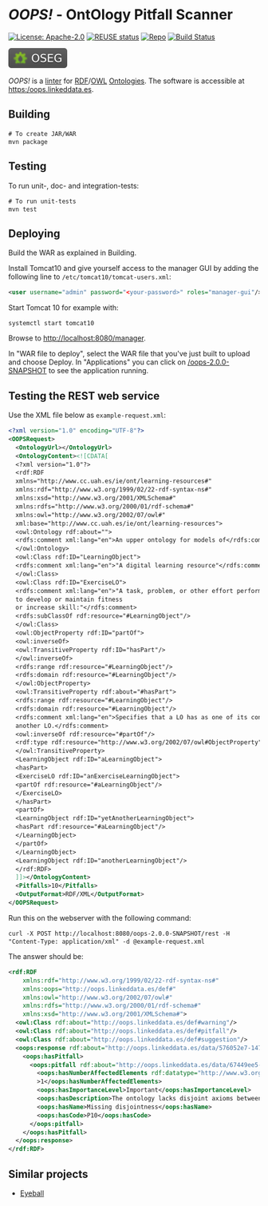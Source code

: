 <!--
SPDX-FileCopyrightText: 2025 Pieter Hijma <info@pieterhijma.net>
SPDX-FileCopyrightText: 2025 Robin Vobruba <hoijui.quaero@gmail.com>

SPDX-License-Identifier: Apache-2.0
-->

# _OOPS!_ - OntOlogy Pitfall Scanner

[![License: Apache-2.0](
    https://img.shields.io/badge/License-Apache--2.0-blue.svg)](
    LICENSE.txt)
[![REUSE status](
    https://api.reuse.software/badge/github.com/oeg-upm/OOPS)](
    https://api.reuse.software/info/github.com/oeg-upm/OOPS)
[![Repo](
    https://img.shields.io/badge/Repo-GitHub-555555&logo=github.svg)](
    https://github.com/oeg-upm/OOPS)
[![Build Status](
    https://github.com/oeg-upm/OOPS/workflows/build/badge.svg)](
    https://github.com/oeg-upm/OOPS/actions)

[![In cooperation with Open Source Ecology Germany](
    https://raw.githubusercontent.com/osegermany/tiny-files/master/res/media/img/badge-oseg.svg)](
    https://opensourceecology.de)

_OOPS!_ is a [linter] for [RDF]/[OWL] [Ontologies][Ontology].  The software is accessible at <https:/oops.linkeddata.es>.

## Building

```shell
# To create JAR/WAR
mvn package
```

## Testing

To run unit-, doc- and integration-tests:

```shell
# To run unit-tests
mvn test
```

## Deploying

Build the WAR as explained in Building.

Install Tomcat10 and give yourself access to the manager GUI by adding the
following line to `/etc/tomcat10/tomcat-users.xml`:

```xml
<user username="admin" password="<your-password>" roles="manager-gui"/>
```

Start Tomcat 10 for example with:

```shell
systemctl start tomcat10
```

Browse to <http://localhost:8080/manager>.

In "WAR file to deploy", select the WAR file that you've just built to upload
and choose Deploy.  In "Applications" you can click on
[/oops-2.0.0-SNAPSHOT](http://localhost:8080/oops-2.0.0-SNAPSHOT/) to see the
application running.

## Testing the REST web service

Use the XML file below as `example-request.xml`:

```xml
<?xml version="1.0" encoding="UTF-8"?>
<OOPSRequest>
  <OntologyUrl></OntologyUrl>
  <OntologyContent><![CDATA[
  <?xml version="1.0"?>
  <rdf:RDF
  xmlns="http://www.cc.uah.es/ie/ont/learning-resources#"
  xmlns:rdf="http://www.w3.org/1999/02/22-rdf-syntax-ns#"
  xmlns:xsd="http://www.w3.org/2001/XMLSchema#"
  xmlns:rdfs="http://www.w3.org/2000/01/rdf-schema#"
  xmlns:owl="http://www.w3.org/2002/07/owl#"
  xml:base="http://www.cc.uah.es/ie/ont/learning-resources">
  <owl:Ontology rdf:about="">
  <rdfs:comment xml:lang="en">An upper ontology for models of</rdfs:comment>
  </owl:Ontology>
  <owl:Class rdf:ID="LearningObject">
  <rdfs:comment xml:lang="en">"A digital learning resource"</rdfs:comment>
  </owl:Class>
  <owl:Class rdf:ID="ExerciseLO">
  <rdfs:comment xml:lang="en">"A task, problem, or other effort performed
  to develop or maintain fitness 
  or increase skill:"</rdfs:comment>
  <rdfs:subClassOf rdf:resource="#LearningObject"/>
  </owl:Class>
  <owl:ObjectProperty rdf:ID="partOf">
  <owl:inverseOf>
  <owl:TransitiveProperty rdf:ID="hasPart"/>
  </owl:inverseOf>
  <rdfs:range rdf:resource="#LearningObject"/>
  <rdfs:domain rdf:resource="#LearningObject"/>
  </owl:ObjectProperty>
  <owl:TransitiveProperty rdf:about="#hasPart">
  <rdfs:range rdf:resource="#LearningObject"/>
  <rdfs:domain rdf:resource="#LearningObject"/>
  <rdfs:comment xml:lang="en">Specifies that a LO has as one of its constituent
  another LO.</rdfs:comment>
  <owl:inverseOf rdf:resource="#partOf"/>
  <rdf:type rdf:resource="http://www.w3.org/2002/07/owl#ObjectProperty"/>
  </owl:TransitiveProperty>
  <LearningObject rdf:ID="aLearningObject">
  <hasPart>
  <ExerciseLO rdf:ID="anExerciseLearningObject">
  <partOf rdf:resource="#aLearningObject"/>
  </ExerciseLO>
  </hasPart>
  <partOf>
  <LearningObject rdf:ID="yetAnotherLearningObject">
  <hasPart rdf:resource="#aLearningObject"/>
  </LearningObject>
  </partOf>
  </LearningObject>
  <LearningObject rdf:ID="anotherLearningObject"/>
  </rdf:RDF>
  ]]></OntologyContent>
  <Pitfalls>10</Pitfalls>
  <OutputFormat>RDF/XML</OutputFormat>
</OOPSRequest>
```

Run this on the webserver with the following command:

```shell
curl -X POST http://localhost:8080/oops-2.0.0-SNAPSHOT/rest -H "Content-Type: application/xml" -d @example-request.xml
```

The answer should be:

```xml
<rdf:RDF
    xmlns:rdf="http://www.w3.org/1999/02/22-rdf-syntax-ns#"
    xmlns:oops="http://oops.linkeddata.es/def#"
    xmlns:owl="http://www.w3.org/2002/07/owl#"
    xmlns:rdfs="http://www.w3.org/2000/01/rdf-schema#"
    xmlns:xsd="http://www.w3.org/2001/XMLSchema#">
  <owl:Class rdf:about="http://oops.linkeddata.es/def#warning"/>
  <owl:Class rdf:about="http://oops.linkeddata.es/def#pitfall"/>
  <owl:Class rdf:about="http://oops.linkeddata.es/def#suggestion"/>
  <oops:response rdf:about="http://oops.linkeddata.es/data/576052e7-1475-47da-a959-0c2cb334a08a">
    <oops:hasPitfall>
      <oops:pitfall rdf:about="http://oops.linkeddata.es/data/67449ee5-b7fe-4ea1-9601-ce3c43c72218">
        <oops:hasNumberAffectedElements rdf:datatype="http://www.w3.org/2001/XMLSchema#integer"
        >1</oops:hasNumberAffectedElements>
        <oops:hasImportanceLevel>Important</oops:hasImportanceLevel>
        <oops:hasDescription>The ontology lacks disjoint axioms between classes or between properties that should be defined as disjoint. This pitfall is related with the guidelines provided in [6], [2] and [7].	</oops:hasDescription>
        <oops:hasName>Missing disjointness</oops:hasName>
        <oops:hasCode>P10</oops:hasCode>
      </oops:pitfall>
    </oops:hasPitfall>
  </oops:response>
</rdf:RDF>
```

## Similar projects

- [Eyeball]

[linter]: https://en.wikipedia.org/wiki/Lint_(software)
[Eyeball]: https://codeberg.org/elevont/eyeball
[RDF]: https://en.wikipedia.org/wiki/Resource_Description_Framework
[OWL]: https://en.wikipedia.org/wiki/Web_Ontology_Language
[Ontology]: https://en.wikipedia.org/wiki/Ontology_(information_science)
